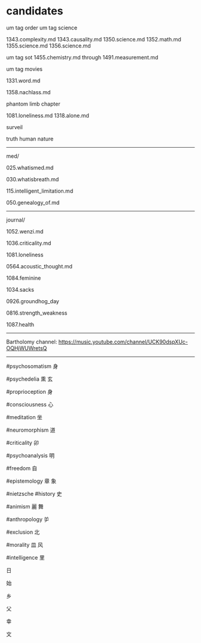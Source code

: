 # candidates

um tag order
um tag science

1343.complexity.md
1343.causality.md
1350.science.md
1352.math.md
1355.science.md
1356.science.md

um tag sot 1455.chemistry.md through 1491.measurement.md

um tag movies

1331.word.md

1358.nachlass.md

phantom limb chapter

1081.loneliness.md
1318.alone.md

surveil

truth
human nature

---

med/

025.whatismed.md

030.whatisbreath.md

115.intelligent_limitation.md

050.genealogy_of.md

---

journal/

1052.wenzi.md

1036.criticality.md

1081.loneliness

0564.acoustic_thought.md

1084.feminine

1034.sacks

0926.groundhog_day

0816.strength_weakness

1087.health

---

Bartholomy channel:
https://music.youtube.com/channel/UCK90dspXUc-OQHjWUWretsQ

---


#psychosomatism
身

#psychedelia
熏
玄

#proprioception
身

#consciousness
心

#meditation
坐

#neuromorphism
道

#criticality
卯

#psychoanalysis
明

#freedom
自

#epistemology
章
象

#nietzsche
#history
史

#animism
麗
舞

#anthropology
屰

#exclusion
北

#morality
皿
风

#intelligence
里

日

始

乡

父

幸


文
